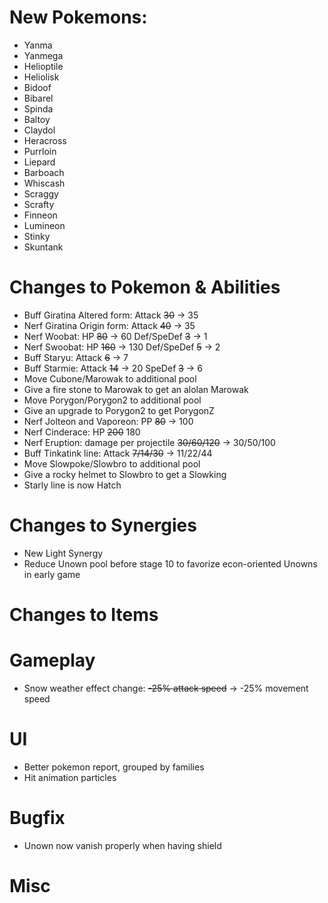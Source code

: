 # New Pokemons:

- Yanma
- Yanmega
- Helioptile
- Heliolisk
- Bidoof
- Bibarel
- Spinda
- Baltoy
- Claydol
- Heracross
- Purrloin
- Liepard
- Barboach
- Whiscash
- Scraggy
- Scrafty
- Finneon
- Lumineon
- Stinky
- Skuntank

# Changes to Pokemon & Abilities

- Buff Giratina Altered form: Attack ~~30~~ → 35
- Nerf Giratina Origin form: Attack ~~40~~ → 35
- Nerf Woobat: HP ~~80~~ → 60 Def/SpeDef ~~3~~ → 1
- Nerf Swoobat: HP ~~160~~ → 130 Def/SpeDef ~~5~~ → 2
- Buff Staryu: Attack ~~6~~ → 7
- Buff Starmie: Attack ~~14~~ → 20 SpeDef ~~3~~ → 6
- Move Cubone/Marowak to additional pool
- Give a fire stone to Marowak to get an alolan Marowak
- Move Porygon/Porygon2 to additional pool
- Give an upgrade to Porygon2 to get PorygonZ
- Nerf Jolteon and Vaporeon: PP ~~80~~ → 100
- Nerf Cinderace: HP ~~200~~ 180
- Nerf Eruption: damage per projectile ~~30/60/120~~ → 30/50/100
- Buff Tinkatink line: Attack ~~7/14/30~~ → 11/22/44
- Move Slowpoke/Slowbro to additional pool
- Give a rocky helmet to Slowbro to get a Slowking
- Starly line is now Hatch

# Changes to Synergies

- New Light Synergy
- Reduce Unown pool before stage 10 to favorize econ-oriented Unowns in early game

# Changes to Items

# Gameplay

- Snow weather effect change: ~~-25% attack speed~~ → -25% movement speed

# UI

- Better pokemon report, grouped by families
- Hit animation particles

# Bugfix

- Unown now vanish properly when having shield

# Misc
